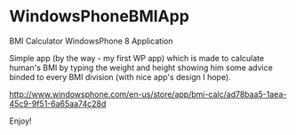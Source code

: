 WindowsPhoneBMIApp
=================

BMI Calculator WindowsPhone 8 Application


Simple app (by the way - my first WP app) which is made
to calculate human's BMI by typing the weight and height
showing him some advice binded to every BMI division
(with nice app's design I hope).

http://www.windowsphone.com/en-us/store/app/bmi-calc/ad78baa5-1aea-45c9-9f51-6a65aa74c28d

Enjoy!
